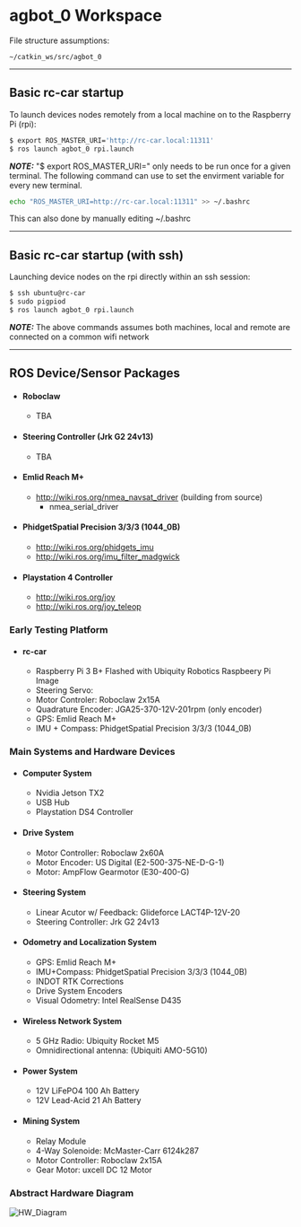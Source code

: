 # agbot_0 Workspace
File structure assumptions:
```
~/catkin_ws/src/agbot_0
```
-------------
## Basic rc-car startup
To launch devices nodes remotely from a local machine on to the Raspberry Pi (rpi):
```bash
$ export ROS_MASTER_URI='http://rc-car.local:11311'
$ ros launch agbot_0 rpi.launch
```
***NOTE:*** "$ export ROS_MASTER_URI=" only needs to be run once for a given terminal. The following command can use to set the envirment variable for every new terminal.
```bash
echo "ROS_MASTER_URI=http://rc-car.local:11311" >> ~/.bashrc 
```
This can also done by manually editing ~/.bashrc

-------------

## Basic rc-car startup (with ssh)
Launching device nodes on the rpi directly within an ssh session:
```bash
$ ssh ubuntu@rc-car
$ sudo pigpiod
$ ros launch agbot_0 rpi.launch
```
***NOTE:*** The above commands assumes both machines, local and remote are connected on a common wifi network

-------------

## ROS Device/Sensor Packages
+ #### Roboclaw
	+ TBA

+ #### Steering Controller (Jrk G2 24v13)
	+ TBA

+ #### Emlid Reach M+
	+ http://wiki.ros.org/nmea_navsat_driver (building from source)
		+ nmea_serial_driver

+ #### PhidgetSpatial Precision 3/3/3 (1044_0B)
	+ http://wiki.ros.org/phidgets_imu
	+ http://wiki.ros.org/imu_filter_madgwick

+ #### Playstation 4 Controller
	+ http://wiki.ros.org/joy
	+ http://wiki.ros.org/joy_teleop	

### Early Testing Platform
+ #### rc-car 
	+ Raspberry Pi 3 B+ Flashed with Ubiquity Robotics Raspbeery Pi Image
	+ Steering Servo:
	+ Motor Controler: Roboclaw 2x15A
	+ Quadrature Encoder: JGA25-370-12V-201rpm (only encoder)
	+ GPS: Emlid Reach M+
	+ IMU + Compass: PhidgetSpatial Precision 3/3/3 (1044_0B)

### Main Systems and Hardware Devices

+ #### Computer System
	+ Nvidia Jetson TX2
	+ USB Hub
	+ Playstation DS4 Controller

+ #### Drive System
	+ Motor Controller: Roboclaw 2x60A
	+ Motor Encoder: US Digital (E2-500-375-NE-D-G-1)
	+ Motor: AmpFlow Gearmotor (E30-400-G)

+ #### Steering System
	+ Linear Acutor w/ Feedback: Glideforce LACT4P-12V-20
	+ Steering Controller: Jrk G2 24v13

+ #### Odometry and Localization System
	+ GPS: Emlid Reach M+
	+ IMU+Compass: PhidgetSpatial Precision 3/3/3 (1044_0B)
	+ INDOT RTK Corrections
	+ Drive System Encoders
	+ Visual Odometry: Intel RealSense D435

+ #### Wireless Network System
	+ 5 GHz Radio: Ubiquity Rocket M5
	+ Omnidirectional antenna: (Ubiquiti AMO-5G10)

+ #### Power System
	+ 12V LiFePO4 100 Ah Battery
	+ 12V Lead-Acid 21 Ah Battery
	
+ #### Mining System
	+ Relay Module
	+ 4-Way Solenoide: McMaster-Carr 6124k287
	+ Motor Controller: Roboclaw 2x15A
	+ Gear Motor: uxcell DC 12 Motor
	
### Abstract Hardware Diagram
![HW_Diagram](https://raw.githubusercontent.com/iupui-agbot/agbot_0/master/images/agbot_hw_system_diagram.png)

